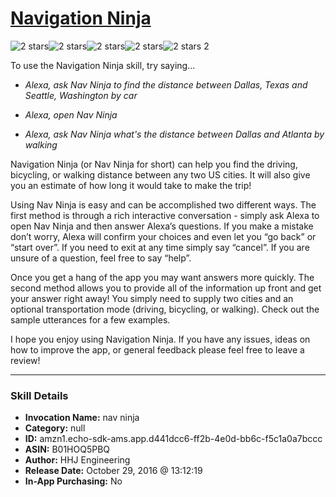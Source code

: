 # [Navigation Ninja](http://alexa.amazon.com/#skills/amzn1.echo-sdk-ams.app.d441dcc6-ff2b-4e0d-bb6c-f5c1a0a7bccc)
![2 stars](../../images/ic_star_black_18dp_1x.png)![2 stars](../../images/ic_star_black_18dp_1x.png)![2 stars](../../images/ic_star_border_black_18dp_1x.png)![2 stars](../../images/ic_star_border_black_18dp_1x.png)![2 stars](../../images/ic_star_border_black_18dp_1x.png) 2

To use the Navigation Ninja skill, try saying...

* *Alexa, ask Nav Ninja to find the distance between Dallas, Texas and Seattle, Washington by car*

* *Alexa, open Nav Ninja*

* *Alexa, ask Nav  Ninja what's the distance between Dallas and Atlanta by walking*

Navigation Ninja (or Nav Ninja for short) can help you find the driving, bicycling, or walking distance between any two US cities. It will also give you an estimate of how long it would take to make the trip! 

Using Nav  Ninja is easy and can be accomplished two different ways. The first method is through a rich interactive conversation - simply ask Alexa to open Nav  Ninja and then answer Alexa’s questions. If you make a mistake don’t worry, Alexa will confirm your choices and even let you “go back” or “start over”. If you need to exit at any time simply say “cancel”. If you are unsure of a question, feel free to say “help”. 

Once you get a hang of the app you may want answers more quickly. The second method allows you to provide all of the information up front and get your answer right away! You simply need to supply two cities and an optional transportation mode (driving, bicycling, or walking). Check out the sample utterances for a few examples. 

I hope you enjoy using Navigation Ninja. If you have any issues, ideas on how to improve the app, or general feedback please feel free to leave a review!

***

### Skill Details

* **Invocation Name:** nav ninja
* **Category:** null
* **ID:** amzn1.echo-sdk-ams.app.d441dcc6-ff2b-4e0d-bb6c-f5c1a0a7bccc
* **ASIN:** B01HOQ5PBQ
* **Author:** HHJ Engineering
* **Release Date:** October 29, 2016 @ 13:12:19
* **In-App Purchasing:** No
